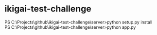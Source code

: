 # ikigai-test-challenge

PS C:\Projects\github\ikigai-test-challenge\server>python setup.py install
PS C:\Projects\github\ikigai-test-challenge\server>python app.py